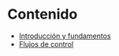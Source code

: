 # Contenido
* [Introducción y fundamentos](introduccion_fundamentos.md)
* [Flujos de control](flujos_control.md)
